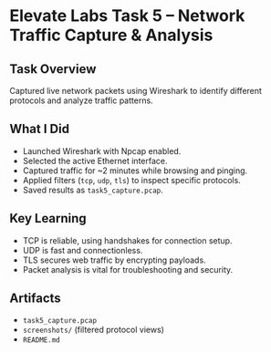 # Elevate Labs Task 5 – Network Traffic Capture & Analysis

## Task Overview
Captured live network packets using Wireshark to identify different protocols and analyze traffic patterns.

## What I Did
- Launched Wireshark with Npcap enabled.
- Selected the active Ethernet interface.
- Captured traffic for ~2 minutes while browsing and pinging.
- Applied filters (`tcp`, `udp`, `tls`) to inspect specific protocols.
- Saved results as `task5_capture.pcap`.

## Key Learning
- TCP is reliable, using handshakes for connection setup.
- UDP is fast and connectionless.
- TLS secures web traffic by encrypting payloads.
- Packet analysis is vital for troubleshooting and security.

## Artifacts
- `task5_capture.pcap`
- `screenshots/` (filtered protocol views)
- `README.md`
